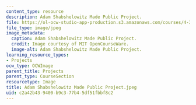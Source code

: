 ```yaml
---
content_type: resource
description: Adam Shabshelowitz Made Public Project.
file: https://ol-ocw-studio-app-production.s3.amazonaws.com/courses/4-301-introduction-to-the-visual-arts-spring-2007/c2a42b439400b9c377b45df51fbbf8c2_AdamShabshelowitzMadePublicProject.jpeg
file_type: image/jpeg
image_metadata:
  caption: Adam Shabshelowitz Made Public Project.
  credit: Image courtesy of MIT OpenCourseWare.
  image-alt: Adam Shabshelowitz Made Public Project.
learning_resource_types:
- Projects
ocw_type: OCWImage
parent_title: Projects
parent_type: CourseSection
resourcetype: Image
title: Adam Shabshelowitz Made Public Project.jpeg
uid: c2a42b43-9400-b9c3-77b4-5df51fbbf8c2
---
```

